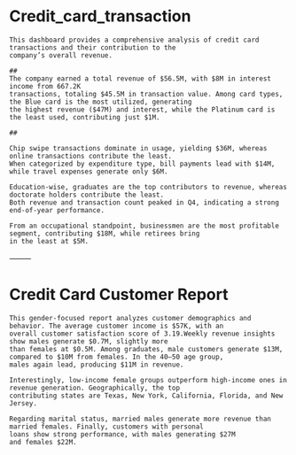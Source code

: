 # Credit_card_transaction
    This dashboard provides a comprehensive analysis of credit card transactions and their contribution to the 
    company’s overall revenue. 
    
    ## 
    The company earned a total revenue of $56.5M, with $8M in interest income from 667.2K 
    transactions, totaling $45.5M in transaction value. Among card types, the Blue card is the most utilized, generating 
    the highest revenue ($47M) and interest, while the Platinum card is the least used, contributing just $1M.

    ## 
    
    Chip swipe transactions dominate in usage, yielding $36M, whereas online transactions contribute the least. 
    When categorized by expenditure type, bill payments lead with $14M, while travel expenses generate only $6M.

    Education-wise, graduates are the top contributors to revenue, whereas doctorate holders contribute the least. 
    Both revenue and transaction count peaked in Q4, indicating a strong end-of-year performance.

    From an occupational standpoint, businessmen are the most profitable segment, contributing $18M, while retirees bring 
    in the least at $5M.

⸻

# Credit Card Customer Report

    This gender-focused report analyzes customer demographics and behavior. The average customer income is $57K, with an 
    overall customer satisfaction score of 3.19.Weekly revenue insights show males generate $0.7M, slightly more 
    than females at $0.5M. Among graduates, male customers generate $13M, compared to $10M from females. In the 40–50 age group,
    males again lead, producing $11M in revenue.

    Interestingly, low-income female groups outperform high-income ones in revenue generation. Geographically, the top 
    contributing states are Texas, New York, California, Florida, and New Jersey.

    Regarding marital status, married males generate more revenue than married females. Finally, customers with personal 
    loans show strong performance, with males generating $27M and females $22M.
